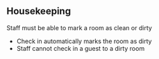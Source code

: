 ## Housekeeping

Staff must be able to mark a room as clean or dirty

- Check in automatically marks the room as dirty
- Staff cannot check in a guest to a dirty room
